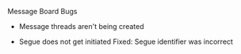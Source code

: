 Message Board Bugs
- Message threads aren't being created


- Segue does not get initiated
Fixed: Segue identifier was incorrect